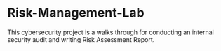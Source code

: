 # Risk-Management-Lab
This cybersecurity project is a walks through for conducting an internal security audit and writing Risk Assessment Report.
